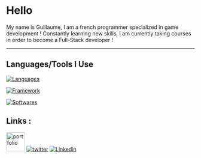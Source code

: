 # Hello
My name is Guillaume, I am a french programmer specialized in game development !
Constantly learning new skills, I am currently taking courses in order to become a Full-Stack developer !

---

## Languages/Tools I Use

[![Languages](https://skillicons.dev/icons?i=cs,dotnet,c,cpp,js)](https://skillicons.dev)


[![Framework](https://skillicons.dev/icons?i=git,bash,vim,ubuntu,docker,azure)](https://skillicons.dev)


[![Softwares](https://skillicons.dev/icons?i=vscode,visualstudio,rider,unity,godot,ae,photoshop,blender,ableton)](https://skillicons.dev)

## Links :
[<image src="https://github.com/llaumegui/llaumegui/blob/main/logo.ico" alt="portfolio" width="50"/>](https://llaumegui.dev/)
[![twitter](https://skillicons.dev/icons?i=twitter)](https://x.com/glfbvr)
[![Linkedin](https://skillicons.dev/icons?i=linkedin)](https://www.linkedin.com/in/guillaume-lfbvr/)
